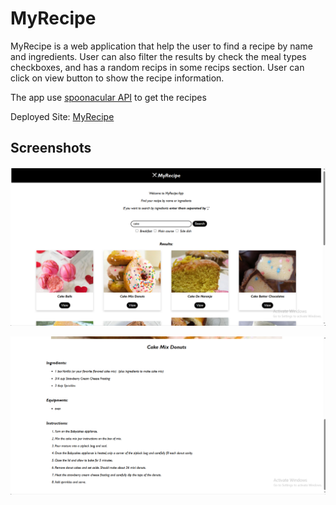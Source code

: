 # MyRecipe

MyRecipe is a web application that help the user to find a recipe by name and ingredients.
User can also filter the results by check the meal types checkboxes, and has a random recips in some recips section.
User can click on view button to show the recipe information.

The app use [spoonacular API](https://spoonacular.com/food-api) to get the recipes

Deployed Site: [MyRecipe](https://ahmedehab2022.github.io/MyRecipe/)

## Screenshots

![Home Page of MyRecipe showing the search bar and meal type filters](/Screenshots/home.png)

![Detailed recipe page showing ingredients, equipment, and instructions](/Screenshots/recipe.png)
